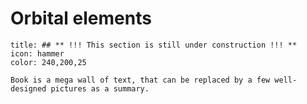 # Orbital elements

```ad-note
title: ## ** !!! This section is still under construction !!! **
icon: hammer
color: 240,200,25

Book is a mega wall of text, that can be replaced by a few well-designed pictures as a summary.
```

<!-- Wakker section 11.5 -->